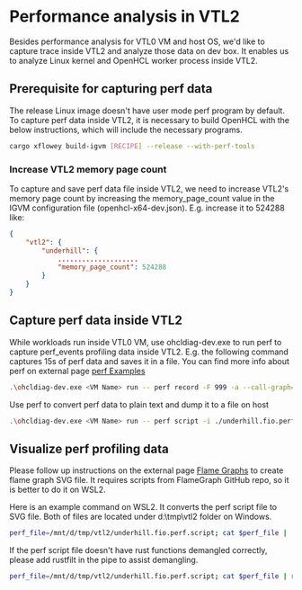 # Performance analysis in VTL2

Besides performance analysis for VTL0 VM and host OS, we'd like to capture trace
inside VTL2 and analyze those data on dev box. It enables us to analyze Linux
kernel and OpenHCL worker process inside VTL2.

## Prerequisite for capturing perf data

The release Linux image doesn't have user mode perf program by default.
To capture perf data inside VTL2, it is necessary to build OpenHCL with the
below instructions, which will include the necessary programs.

```bash
cargo xflowey build-igvm [RECIPE] --release --with-perf-tools
```

### Increase VTL2 memory page count

To capture and save perf data file inside VTL2, we need to increase VTL2's
memory page count by increasing the memory_page_count value in the IGVM
configuration file (openhcl-x64-dev.json). E.g. increase it to 524288 like:

```json
{
    "vtl2": {
        "underhill": {
            ....................
            "memory_page_count": 524288
        }
    }
}
```

## Capture perf data inside VTL2

While workloads run inside VTL0 VM, use ohcldiag-dev.exe to run perf to capture
perf_events profiling data inside VTL2. E.g. the following command captures 15s
of perf data and saves it in a file. You can find more info about perf on
external page [perf Examples](https://www.brendangregg.com/perf.html)

```bash
.\ohcldiag-dev.exe <VM Name> run -- perf record -F 999 -a --call-graph=dwarf -o ./underhill.fio.perf -- sleep 15
```

Use perf to convert perf data to plain text and dump it to a file on host

```bash
.\ohcldiag-dev.exe <VM Name> run -- perf script -i ./underhill.fio.perf > .\traces\underhill.fio.perf.script
```

## Visualize perf profiling data
Please follow up instructions on the external page [Flame
Graphs](https://www.brendangregg.com/perf.html#FlameGraphs) to create flame
graph SVG file. It requires scripts from FlameGraph GitHub repo, so it is better
to do it on WSL2.

Here is an example command on WSL2. It converts the perf script file to SVG
file. Both of files are located under d:\tmp\vtl2 folder on Windows.

```bash
perf_file=/mnt/d/tmp/vtl2/underhill.fio.perf.script; cat $perf_file | ./stackcollapse-perf.pl > $perf_file.folded; cat $perf_file.folded | ./flamegraph.pl > $perf_file.svg
```

If the perf script file doesn't have rust functions demangled correctly, please add rustfilt in the pipe to assist demangling.

```bash
perf_file=/mnt/d/tmp/vtl2/underhill.fio.perf.script; cat $perf_file | rustfilt | ./stackcollapse-perf.pl > $perf_file.folded; cat $perf_file.folded | ./flamegraph.pl > $perf_file.svg
```
